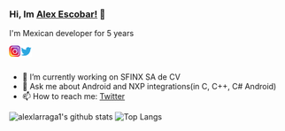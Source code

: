 ### Hi, Im [Alex Escobar!](https://alex-escobar.com) 👋

I'm Mexican developer for 5 years

<a href="https://instagram.com/alex.es.la">
  <img align="left" alt="Alex Escobar | Instagram" width="20px" src="https://raw.githubusercontent.com/alexlarraga1/alexlarraga1/master/assets/instagram.png" />
</a>
<a href="https://twitter.com/AlexEsLa">
  <img align="left" alt="Alex Escobar | Twitter" width="21px" src="https://raw.githubusercontent.com/alexlarraga1/alexlarraga1/master/assets/twitter.svg" />
</a>
<br/>
<br/>


- 🔭 I’m currently working on SFINX SA de CV
- 💬 Ask me about Android and NXP integrations(in C, C++, C# Android) 
- 📫 How to reach me: [Twitter](https://twitter.com/AlexEsLa)



![alexlarraga1's github stats](https://github-readme-stats.vercel.app/api?username=alexlarraga1&show_icons=true&theme=radical)
![Top Langs](https://github-readme-stats.vercel.app/api/top-langs/?username=alexlarraga1&layout=compat&theme=radical)


<!--
**alexlarraga1/alexlarraga1** is a ✨ _special_ ✨ repository because its `README.md` (this file) appears on your GitHub profile.

Here are some ideas to get you started:

- 🔭 I’m currently working on ...
- 🌱 I’m currently learning ...
- 👯 I’m looking to collaborate on ...
- 🤔 I’m looking for help with ...
- 💬 Ask me about ...
- 📫 How to reach me: ...
- 😄 Pronouns: ...
- ⚡ Fun fact: ...
-->
